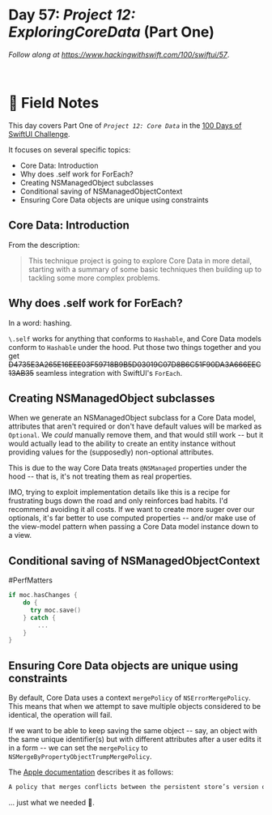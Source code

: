# Day 57: _Project 12: ExploringCoreData_ (Part One)

_Follow along at https://www.hackingwithswift.com/100/swiftui/57_.

<br/>


# 📒 Field Notes

This day covers Part One of _`Project 12: Core Data`_ in the [100 Days of SwiftUI Challenge](https://www.hackingwithswift.com/100/swiftui/57).

It focuses on several specific topics:

- Core Data: Introduction
- Why does \.self work for ForEach?
- Creating NSManagedObject subclasses
- Conditional saving of NSManagedObjectContext
- Ensuring Core Data objects are unique using constraints




## Core Data: Introduction

From the description:

> This technique project is going to explore Core Data in more detail, starting with a summary of some basic techniques then building up to tackling some more complex problems.



## Why does \.self work for ForEach?

In a word: hashing.

`\.self` works for anything that conforms to `Hashable`, and Core Data models conform to `Hashable` under the hood. Put those two things together and you get ~~D4735E3A265E16EEE03F59718B9B5D03019C07D8B6C51F90DA3A666EEC13AB35~~ seamless integration with SwiftUI's `ForEach`.


## Creating NSManagedObject subclasses

When we generate an NSManagedObject subclass for a Core Data model, attributes that aren't required or don't have default values will be marked as `Optional`. We _could_ manually remove them, and that would still work -- but it would actually lead to the ability to create an entity instance without providing values for the (supposedly) non-optional attributes.

This is due to the way Core Data treats `@NSManaged` properties under the hood -- that is, it's not treating them as real properties.

IMO, trying to exploit implementation details like this is a recipe for frustrating bugs down the road and only reinforces bad habits. I'd recommend avoiding it all costs. If we want to create more suger over our optionals, it's far better to use computed properties -- and/or make use of the view-model pattern when passing a Core Data model instance down to a view.




## Conditional saving of NSManagedObjectContext

#PerfMatters

```swift
if moc.hasChanges {
    do {
      try moc.save()
    } catch {
        ...
    }
}
```


## Ensuring Core Data objects are unique using constraints

By default, Core Data uses a context `mergePolicy` of `NSErrorMergePolicy`. This means that when we attempt to save multiple objects considered to be identical, the operation will fail.

If we want to be able to keep saving the same object -- say, an object with the same unique identifier(s) but with different attributes after a user edits it in a form -- we can set the `mergePolicy` to `NSMergeByPropertyObjectTrumpMergePolicy`.

The [Apple documentation](https://developer.apple.com/documentation/coredata/nsmergepolicy/merge_policies) describes it as follows:

```swift
A policy that merges conflicts between the persistent store’s version of the object and the current in-memory version by individual property, with the in-memory changes trumping external changes.
```

... just what we needed 🙂.

<br/>

